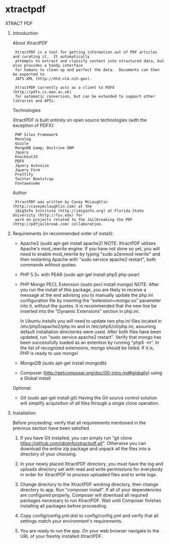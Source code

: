 xtractpdf
=========

XTRACT PDF 

1. Introduction

    About XtractPDF

        XtractPDF is a tool for getting information out of PDF articles and curating it.  It automatically
        attempts to extract and classify content into structured data, but also provides a handy interface
        for humans to clean-up and perfect the data.  Documents can then be exported to 
        JATS-XML (http://dtd.nlm.nih.gov).

        XtractPDF currently acts as a client to PDFX (http://pdfx.cs.man.ac.uk)
        for automatic conversion, but can be extended to support other libraries and APIs.

    Technologies

    XtractPDF is built entirely on open source technologies (with the exception of PDFX):

        PHP Silex Framework
        Monolog
        Guzzle
        MongoDB &amp; Doctrine ODM
        Jquery
        KnockoutJS
        PDFX
        Jquery Autosize
        Jquery Form
        Prettify
        Twitter Bootstrap
        Fontawesome

    Author

        XtractPDF was written by Casey McLaughlin (http://caseymclaughlin.com) at the 
        iDigInfo Institute (http://idiginfo.org) at Florida State University (http://fsu.edu) for 
        work on projects related to the Jailbreaking the PDF (http://pdfjailbreak.com) collaboration.

2. Requirements (in recommended order of install):

    - Apache2 (sudo apt-get install apache2)
        NOTE: XtractPDF utilizes Apache's mod_rewrite engine.  If you have not done so yet, you will need to enable mod_rewrite
        by typing "sudo a2enmod rewrite" and then restarting Apache with "sudo service apache2 restart", both commands without 
        quotes.

    - PHP 5.3+ with PEAR (sudo apt-get install php5 php-pear)

    - PHP Mongo PECL Extension (sudo pecl install mongo)
  NOTE: After you run the install of this package, you are likely to receive a message at the end advising you 
        to manually update the php.ini configuration file by inserting the "extension=mongo.so" parameter into it, without
        the quotes.  It is recommended that the new line be inserted into the "Dynamic Extensions" section in php.ini.

        In Ubuntu installs you will need to update two php.ini files located in /etc/php5/apache2/php.ini and in
        /etc/php5/cli/php.ini, assuming default installation directories were used.  After both files have been updated, 
        run "sudo service apache2 restart".  Verify that mongo has been successfully loaded as an extention by running 
        "php5 -m".  In the list of recognized extensions, mongo should be listed.  If it is, PHP is ready to use mongo!

    - MongoDB (sudo apt-get install mongodb)

    - Composer (http://getcomposer.org/doc/00-intro.md#globally) using a Global install

    Optional:

    - Git (sudo apt-get install git)
        Having the Git source control solution will simplify acquisition of all files through a single clone operation.

3. Installation:

    Before proceeding: verify that all requirements mentioned in the previous section have been satisfied.

    1. If you have Git installed, you can simply run "git clone https://github.com/idiginfo/xtractpdf.git".
       Otherwise you can download the entire zip package and unpack all the files into a directory of your choosing.

    2. In your newly placed XtractPDF directory, you must have the log and uploads directory set with read and write permissions 
       for everybody in order for XtractPDF to process uploaded files and to write logs.

    2. Change directory to the XtractPDF working directory, then change directory to app.  Run "composer install".  If all of 
       your dependencies are configured properly, Composer will download all required packages necessary to run XtractPDF.  Wait
       until Composer finishes installing all packages before proceeding.

    3. Copy config/config.yml.dist to config/config.yml and verify that all settings match your environment's requirements.

    4. You are ready to run the app.  On your web browser navigate to the URL of your freshly installed XtractPDF.
